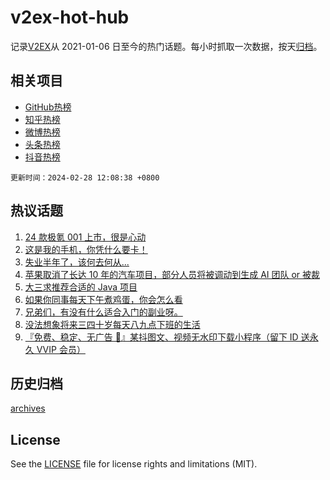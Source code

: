 # v2ex-hot-hub

 记录[V2EX](https://www.v2ex.com/)从 2021-01-06 日至今的热门话题。每小时抓取一次数据，按天[归档](archives)。
 
 ## 相关项目

- [GitHub热榜](https://github.com/snaildev/github-hot-hub)
- [知乎热榜](https://github.com/snaildev/zhihu-hot-hub)
- [微博热榜](https://github.com/snaildev/weibo-hot-hub)
- [头条热榜](https://github.com/snaildev/toutiao-hot-hub)
- [抖音热榜](https://github.com/snaildev/douyin-hot-hub)


 `更新时间：2024-02-28 12:08:38 +0800`

## 热议话题

1. [24 款极氪 001 上市，很是心动](https://www.v2ex.com/t/1018982)
1. [这是我的手机，你凭什么要卡！](https://www.v2ex.com/t/1018871)
1. [失业半年了，该何去何从...](https://www.v2ex.com/t/1018782)
1. [苹果取消了长达 10 年的汽车项目，部分人员将被调动到生成 AI 团队 or 被裁](https://www.v2ex.com/t/1018981)
1. [大三求推荐合适的 Java 项目](https://www.v2ex.com/t/1018790)
1. [如果你同事每天下午煮鸡蛋，你会怎么看](https://www.v2ex.com/t/1018865)
1. [兄弟们，有没有什么适合入门的副业呀。](https://www.v2ex.com/t/1019005)
1. [没法想象将来三四十岁每天八九点下班的生活](https://www.v2ex.com/t/1018824)
1. [『免费、稳定、无广告 📢』某抖图文、视频无水印下载小程序（留下 ID 送永久 VVIP 会员）](https://www.v2ex.com/t/1018928)

## 历史归档

[archives](archives)

## License

See the [LICENSE](LICENSE) file for license rights and limitations (MIT).
